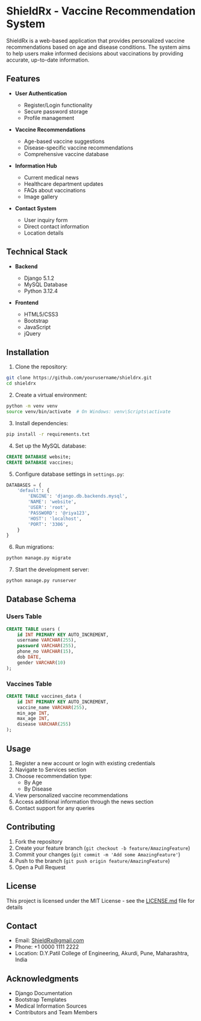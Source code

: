 # ShieldRx - Vaccine Recommendation System

ShieldRx is a web-based application that provides personalized vaccine recommendations based on age and disease conditions. The system aims to help users make informed decisions about vaccinations by providing accurate, up-to-date information.

## Features

- **User Authentication**
  - Register/Login functionality
  - Secure password storage
  - Profile management

- **Vaccine Recommendations**
  - Age-based vaccine suggestions
  - Disease-specific vaccine recommendations
  - Comprehensive vaccine database

- **Information Hub**
  - Current medical news
  - Healthcare department updates
  - FAQs about vaccinations
  - Image gallery

- **Contact System**
  - User inquiry form
  - Direct contact information
  - Location details

## Technical Stack

- **Backend**
  - Django 5.1.2
  - MySQL Database
  - Python 3.12.4

- **Frontend**
  - HTML5/CSS3
  - Bootstrap
  - JavaScript
  - jQuery

## Installation

1. Clone the repository:
```bash
git clone https://github.com/yourusername/shieldrx.git
cd shieldrx
```

2. Create a virtual environment:
```bash
python -m venv venv
source venv/bin/activate  # On Windows: venv\Scripts\activate
```

3. Install dependencies:
```bash
pip install -r requirements.txt
```

4. Set up the MySQL database:
```sql
CREATE DATABASE website;
CREATE DATABASE vaccines;
```

5. Configure database settings in `settings.py`:
```python
DATABASES = {
    'default': {
        'ENGINE': 'django.db.backends.mysql',
        'NAME': 'website',
        'USER': 'root',
        'PASSWORD': '@riya123',
        'HOST': 'localhost',
        'PORT': '3306',
    }
}
```

6. Run migrations:
```bash
python manage.py migrate
```

7. Start the development server:
```bash
python manage.py runserver
```

## Database Schema

### Users Table
```sql
CREATE TABLE users (
    id INT PRIMARY KEY AUTO_INCREMENT,
    username VARCHAR(255),
    password VARCHAR(255),
    phone_no VARCHAR(15),
    dob DATE,
    gender VARCHAR(10)
);
```

### Vaccines Table
```sql
CREATE TABLE vaccines_data (
    id INT PRIMARY KEY AUTO_INCREMENT,
    vaccine_name VARCHAR(255),
    min_age INT,
    max_age INT,
    disease VARCHAR(255)
);
```

## Usage

1. Register a new account or login with existing credentials
2. Navigate to Services section
3. Choose recommendation type:
   - By Age
   - By Disease
4. View personalized vaccine recommendations
5. Access additional information through the news section
6. Contact support for any queries

## Contributing

1. Fork the repository
2. Create your feature branch (`git checkout -b feature/AmazingFeature`)
3. Commit your changes (`git commit -m 'Add some AmazingFeature'`)
4. Push to the branch (`git push origin feature/AmazingFeature`)
5. Open a Pull Request

## License

This project is licensed under the MIT License - see the [LICENSE.md](LICENSE.md) file for details

## Contact

- Email: ShieldRx@gmail.com
- Phone: +1 0000 1111 2222
- Location: D.Y.Patil College of Engineering, Akurdi, Pune, Maharashtra, India

## Acknowledgments

- Django Documentation
- Bootstrap Templates
- Medical Information Sources
- Contributors and Team Members
